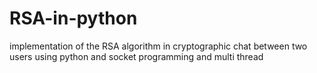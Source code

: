 # RSA-in-python
implementation of the RSA algorithm in cryptographic chat between two users using python and socket programming and multi thread
